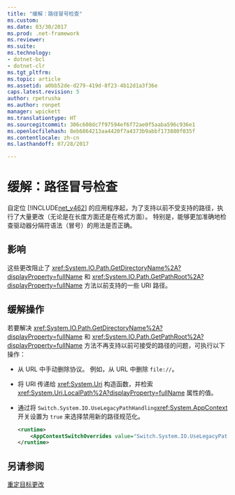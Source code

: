```yaml
---
title: "缓解：路径冒号检查"
ms.custom: 
ms.date: 03/30/2017
ms.prod: .net-framework
ms.reviewer: 
ms.suite: 
ms.technology:
- dotnet-bcl
- dotnet-clr
ms.tgt_pltfrm: 
ms.topic: article
ms.assetid: a0bb52de-d279-419d-8f23-4b12d1a3f36e
caps.latest.revision: 5
author: rpetrusha
ms.author: ronpet
manager: wpickett
ms.translationtype: HT
ms.sourcegitcommit: 306c608dc7f97594ef6f72ae0f5aaba596c936e1
ms.openlocfilehash: 8eb6864213aa4420f7a4373b9abbf173880f035f
ms.contentlocale: zh-cn
ms.lasthandoff: 07/28/2017

---
```

# <a name="mitigation-path-colon-checks"></a>缓解：路径冒号检查
自定位 [!INCLUDE[net_v462](../../../includes/net-v462-md.md)] 的应用程序起，为了支持以前不受支持的路径，执行了大量更改（无论是在长度方面还是在格式方面）。 特别是，能够更加准确地检查驱动器分隔符语法（冒号）的用法是否正确。  
  
## <a name="impact"></a>影响  
 这些更改阻止了 <xref:System.IO.Path.GetDirectoryName%2A?displayProperty=fullName> 和 <xref:System.IO.Path.GetPathRoot%2A?displayProperty=fullName> 方法以前支持的一些 URI 路径。  
  
## <a name="mitigation"></a>缓解操作  
 若要解决 <xref:System.IO.Path.GetDirectoryName%2A?displayProperty=fullName> 和 <xref:System.IO.Path.GetPathRoot%2A?displayProperty=fullName> 方法不再支持以前可接受的路径的问题，可执行以下操作：  
  
-   从 URL 中手动删除协议。 例如，从 URL 中删除 `file://`。  
  
-   将 URI 传递给 <xref:System.Uri> 构造函数，并检索 <xref:System.Uri.LocalPath%2A?displayProperty=fullName> 属性的值。  
  
-   通过将 `Switch.System.IO.UseLegacyPathHandling`<xref:System.AppContext> 开关设置为 `true` 来选择禁用新的路径规范化。  
  
    ```xml  
    <runtime>  
        <AppContextSwitchOverrides value="Switch.System.IO.UseLegacyPathHandling=true" />    
    </runtime>  
    ```  
  
## <a name="see-also"></a>另请参阅  
 [重定目标更改](../../../docs/framework/migration-guide/retargeting-changes-in-the-net-framework-4-6-2.md)

